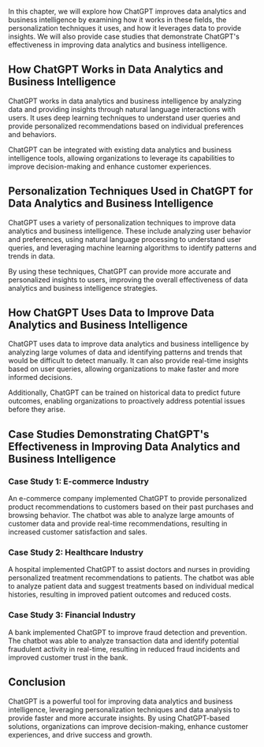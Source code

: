 

In this chapter, we will explore how ChatGPT improves data analytics and business intelligence by examining how it works in these fields, the personalization techniques it uses, and how it leverages data to provide insights. We will also provide case studies that demonstrate ChatGPT's effectiveness in improving data analytics and business intelligence.

How ChatGPT Works in Data Analytics and Business Intelligence
-------------------------------------------------------------

ChatGPT works in data analytics and business intelligence by analyzing data and providing insights through natural language interactions with users. It uses deep learning techniques to understand user queries and provide personalized recommendations based on individual preferences and behaviors.

ChatGPT can be integrated with existing data analytics and business intelligence tools, allowing organizations to leverage its capabilities to improve decision-making and enhance customer experiences.

Personalization Techniques Used in ChatGPT for Data Analytics and Business Intelligence
---------------------------------------------------------------------------------------

ChatGPT uses a variety of personalization techniques to improve data analytics and business intelligence. These include analyzing user behavior and preferences, using natural language processing to understand user queries, and leveraging machine learning algorithms to identify patterns and trends in data.

By using these techniques, ChatGPT can provide more accurate and personalized insights to users, improving the overall effectiveness of data analytics and business intelligence strategies.

How ChatGPT Uses Data to Improve Data Analytics and Business Intelligence
-------------------------------------------------------------------------

ChatGPT uses data to improve data analytics and business intelligence by analyzing large volumes of data and identifying patterns and trends that would be difficult to detect manually. It can also provide real-time insights based on user queries, allowing organizations to make faster and more informed decisions.

Additionally, ChatGPT can be trained on historical data to predict future outcomes, enabling organizations to proactively address potential issues before they arise.

Case Studies Demonstrating ChatGPT's Effectiveness in Improving Data Analytics and Business Intelligence
--------------------------------------------------------------------------------------------------------

### Case Study 1: E-commerce Industry

An e-commerce company implemented ChatGPT to provide personalized product recommendations to customers based on their past purchases and browsing behavior. The chatbot was able to analyze large amounts of customer data and provide real-time recommendations, resulting in increased customer satisfaction and sales.

### Case Study 2: Healthcare Industry

A hospital implemented ChatGPT to assist doctors and nurses in providing personalized treatment recommendations to patients. The chatbot was able to analyze patient data and suggest treatments based on individual medical histories, resulting in improved patient outcomes and reduced costs.

### Case Study 3: Financial Industry

A bank implemented ChatGPT to improve fraud detection and prevention. The chatbot was able to analyze transaction data and identify potential fraudulent activity in real-time, resulting in reduced fraud incidents and improved customer trust in the bank.

Conclusion
----------

ChatGPT is a powerful tool for improving data analytics and business intelligence, leveraging personalization techniques and data analysis to provide faster and more accurate insights. By using ChatGPT-based solutions, organizations can improve decision-making, enhance customer experiences, and drive success and growth.
